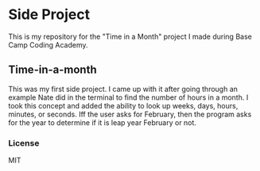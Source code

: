 # Side Project
This is my repository for the "Time in a Month" project I made during Base Camp Coding Academy.

## Time-in-a-month
This was my first side project. 
I came up with it after going through an example Nate did in the terminal to find the number of hours in a month. 
I took this concept and added the ability to look up weeks, days, hours, minutes, or seconds. 
Iff the user asks for February, then the program asks for the year to determine if it is leap year February or not.

### License
MIT
